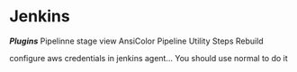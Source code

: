 # Jenkins

***Plugins***
Pipelinne stage view
AnsiColor
Pipeline Utility Steps
Rebuild



configure aws credentials in jenkins agent... You should use normal to do it